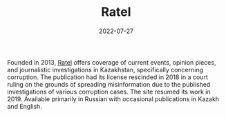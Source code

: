 ﻿---
title: "Ratel"
linkTitle: "Ratel"
date: 2022-07-27
countries: ["Kazakhstan"]
category: ["Independent media"]
tags: ["media publication", "news", "local media", "corruption"]
date_start: [2013]
date_end: []
data_type: ["news", "investigations"] 
language: ["English", "Kazakh", "Russian"]
description: 
  Offers coverage of current events, opinion pieces, and journalistic investigations in Kazakhstan, specifically concerning corruption.
---

Founded in 2013, [Ratel](https://ratel.kz/) offers coverage of current events, opinion pieces, and journalistic investigations in Kazakhstan, specifically concerning corruption. The publication had its license rescinded in 2018 in a court ruling on the grounds of spreading misinformation due to the published investigations of various corruption cases. The site resumed its work in 2019. Available primarily in Russian with occasional publications in Kazakh and English.
